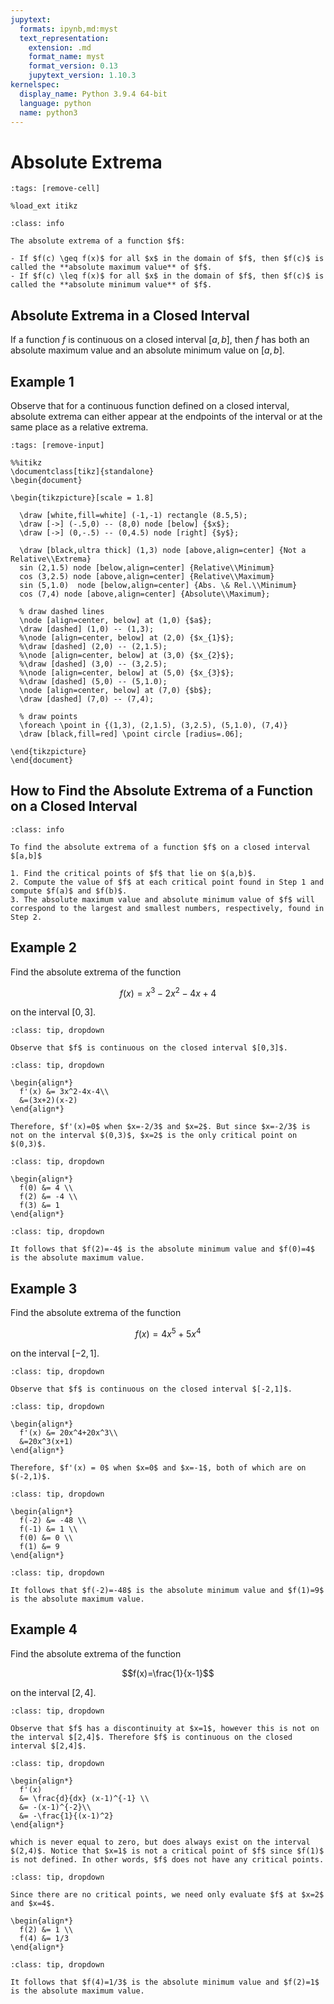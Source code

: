 ```yaml
---
jupytext:
  formats: ipynb,md:myst
  text_representation:
    extension: .md
    format_name: myst
    format_version: 0.13
    jupytext_version: 1.10.3
kernelspec:
  display_name: Python 3.9.4 64-bit
  language: python
  name: python3
---
```

# Absolute Extrema

```{code-cell}
:tags: [remove-cell]

%load_ext itikz
```

```{admonition} Definition
:class: info

The absolute extrema of a function $f$:

- If $f(c) \geq f(x)$ for all $x$ in the domain of $f$, then $f(c)$ is called the **absolute maximum value** of $f$.
- If $f(c) \leq f(x)$ for all $x$ in the domain of $f$, then $f(c)$ is called the **absolute minimum value** of $f$.
```

## Absolute Extrema in a Closed Interval

If a function $f$ is continuous on a closed interval $[a,b]$, then $f$ has both an absolute maximum value and an absolute minimum value on $[a,b]$.

## Example 1

Observe that for a continuous function defined on a closed interval, absolute extrema can either appear at the endpoints of the interval or at the same place as a relative extrema.

```{code-cell}
:tags: [remove-input]

%%itikz
\documentclass[tikz]{standalone}
\begin{document}

\begin{tikzpicture}[scale = 1.8]

  \draw [white,fill=white] (-1,-1) rectangle (8.5,5);
  \draw [->] (-.5,0) -- (8,0) node [below] {$x$};
  \draw [->] (0,-.5) -- (0,4.5) node [right] {$y$};

  \draw [black,ultra thick] (1,3) node [above,align=center] {Not a Relative\\Extrema} 
  sin (2,1.5) node [below,align=center] {Relative\\Minimum} 
  cos (3,2.5) node [above,align=center] {Relative\\Maximum}
  sin (5,1.0)  node [below,align=center] {Abs. \& Rel.\\Minimum} 
  cos (7,4) node [above,align=center] {Absolute\\Maximum};

  % draw dashed lines
  \node [align=center, below] at (1,0) {$a$};
  \draw [dashed] (1,0) -- (1,3);
  %\node [align=center, below] at (2,0) {$x_{1}$};
  %\draw [dashed] (2,0) -- (2,1.5);
  %\node [align=center, below] at (3,0) {$x_{2}$};
  %\draw [dashed] (3,0) -- (3,2.5);
  %\node [align=center, below] at (5,0) {$x_{3}$};
  %\draw [dashed] (5,0) -- (5,1.0);
  \node [align=center, below] at (7,0) {$b$};
  \draw [dashed] (7,0) -- (7,4);

  % draw points
  \foreach \point in {(1,3), (2,1.5), (3,2.5), (5,1.0), (7,4)}
  \draw [black,fill=red] \point circle [radius=.06];

\end{tikzpicture}
\end{document} 
```

## How to Find the Absolute Extrema of a Function on a Closed Interval

```{admonition} Finding Absolute Extrema on a Closed Interval
:class: info

To find the absolute extrema of a function $f$ on a closed interval $[a,b]$

1. Find the critical points of $f$ that lie on $(a,b)$.
2. Compute the value of $f$ at each critical point found in Step 1 and compute $f(a)$ and $f(b)$.
3. The absolute maximum value and absolute minimum value of $f$ will correspond to the largest and smallest numbers, respectively, found in Step 2.
```

## Example 2

Find the absolute extrema of the function 

$$f(x)=x^3-2x^2-4x+4$$ 

on the interval $[0,3]$.

```{admonition} Step 1: Decide whether $f$ is continuous on the interval.
:class: tip, dropdown

Observe that $f$ is continuous on the closed interval $[0,3]$.
```

```{admonition} Step 2: Find the critical points of $f$ on $(0,3)$, if any.
:class: tip, dropdown

\begin{align*}
  f'(x) &= 3x^2-4x-4\\
  &=(3x+2)(x-2)
\end{align*}

Therefore, $f'(x)=0$ when $x=-2/3$ and $x=2$. But since $x=-2/3$ is not on the interval $(0,3)$, $x=2$ is the only critical point on $(0,3)$.
```

```{admonition} Step 3: Evaluate $f(x)$ at critical points on $(0,3)$ and the endpoints of $[0,3]$.
:class: tip, dropdown

\begin{align*}
  f(0) &= 4 \\
  f(2) &= -4 \\
  f(3) &= 1 
\end{align*}
```

```{admonition} Step 4: Find absolute extrema by comparing values from Step 3.
:class: tip, dropdown

It follows that $f(2)=-4$ is the absolute minimum value and $f(0)=4$ is the absolute maximum value.
```

## Example 3

Find the absolute extrema of the function 

$$f(x)=4x^5+5x^4$$ 

on the interval $[-2,1]$.

```{admonition} Step 1: Decide whether $f$ is continuous on the interval.
:class: tip, dropdown

Observe that $f$ is continuous on the closed interval $[-2,1]$.
```

```{admonition} Step 2: Find the critical points of $f$ on $(-2,1)$, if any.
:class: tip, dropdown

\begin{align*}
  f'(x) &= 20x^4+20x^3\\
  &=20x^3(x+1)
\end{align*}

Therefore, $f'(x) = 0$ when $x=0$ and $x=-1$, both of which are on $(-2,1)$.
```

```{admonition} Step 3: Evaluate $f(x)$ at critical points on $(-2,1)$ and the endpoints of $[-2,1]$.
:class: tip, dropdown

\begin{align*}
  f(-2) &= -48 \\
  f(-1) &= 1 \\
  f(0) &= 0 \\
  f(1) &= 9 
\end{align*}
```

```{admonition} Step 4: Find absolute extrema by comparing values from Step 3.
:class: tip, dropdown

It follows that $f(-2)=-48$ is the absolute minimum value and $f(1)=9$ is the absolute maximum value.
```

## Example 4

Find the absolute extrema of the function 

$$f(x)=\frac{1}{x-1}$$ 

on the interval $[2,4]$.

```{admonition} Step 1: Decide whether $f$ is continuous on the interval.
:class: tip, dropdown

Observe that $f$ has a discontinuity at $x=1$, however this is not on the interval $[2,4]$. Therefore $f$ is continuous on the closed interval $[2,4]$.  
```

```{admonition} Step 2: Find the critical points of $f$ on $(2,4)$, if any.
:class: tip, dropdown

\begin{align*}
  f'(x) 
  &= \frac{d}{dx} (x-1)^{-1} \\
  &= -(x-1)^{-2}\\
  &= -\frac{1}{(x-1)^2}
\end{align*}

which is never equal to zero, but does always exist on the interval $(2,4)$. Notice that $x=1$ is not a critical point of $f$ since $f(1)$ is not defined. In other words, $f$ does not have any critical points. 
```

```{admonition} Step 3: Evaluate $f(x)$ at critical points on $(2,4)$ and the endpoints of $[2,4]$.
:class: tip, dropdown

Since there are no critical points, we need only evaluate $f$ at $x=2$ and $x=4$.

\begin{align*}
  f(2) &= 1 \\
  f(4) &= 1/3
\end{align*}
```

```{admonition} Step 4: Find absolute extrema by comparing values from Step 3.
:class: tip, dropdown

It follows that $f(4)=1/3$ is the absolute minimum value and $f(2)=1$ is the absolute maximum value.
```